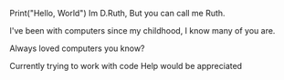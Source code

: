 Print("Hello, World")
Im D.Ruth, But you can call me Ruth.

I've been with computers since my childhood, I know many of you are.

Always loved computers you know?

Currently trying to work with code
Help would be appreciated
